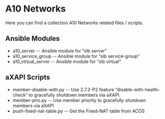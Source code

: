 # A10 Networks
Here you can find a collection A10 Networks related files / scripts.

## Ansible Modules
* a10_server  -- Ansible module for “slb server”
* a10_service_group -- Ansible module for “slb service-group”
* a10_virtual_server -- Ansible module for “slb virtual”

## aXAPI Scripts
* member-disable-with.py -- Use 2.7.2-P2 feature “disable-with-health-check” to gracefully shutdown members via aXAPI.
* member-prio.py -- Use member priority to gracefully shutdown members via aXAPI
* push-fixed-nat-table.py -- Get the Fixed-NAT table from ACOS